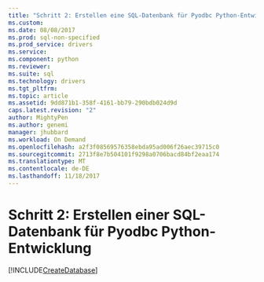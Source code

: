 ```yaml
---
title: "Schritt 2: Erstellen eine SQL-Datenbank für Pyodbc Python-Entwicklung | Microsoft Docs"
ms.custom: 
ms.date: 08/08/2017
ms.prod: sql-non-specified
ms.prod_service: drivers
ms.service: 
ms.component: python
ms.reviewer: 
ms.suite: sql
ms.technology: drivers
ms.tgt_pltfrm: 
ms.topic: article
ms.assetid: 9dd871b1-358f-4161-bb79-290bdb024d9d
caps.latest.revision: "2"
author: MightyPen
ms.author: genemi
manager: jhubbard
ms.workload: On Demand
ms.openlocfilehash: a2f3f08569576358ebda95ad006f26aec39715c0
ms.sourcegitcommit: 2713f8e7b504101f9298a0706bacd84bf2eaa174
ms.translationtype: MT
ms.contentlocale: de-DE
ms.lasthandoff: 11/18/2017
---
```

# <a name="step-2-create-a-sql-database-for-pyodbc-python-development"></a>Schritt 2: Erstellen einer SQL-Datenbank für Pyodbc Python-Entwicklung

[!INCLUDE[CreateDatabase](../../../includes/createdatabase.md)]
